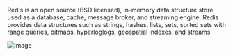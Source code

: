 Redis is an open source (BSD licensed), in-memory data structure store used as a database, cache, message broker, and streaming engine. Redis provides data structures such as strings, hashes, lists, sets, sorted sets with range queries, bitmaps, hyperloglogs, geospatial indexes, and streams


![image](https://github.com/Karlie-crypto/alx-backend-storage/assets/110098940/a759d3b7-becf-4c3f-ac06-54b3de278c34)
